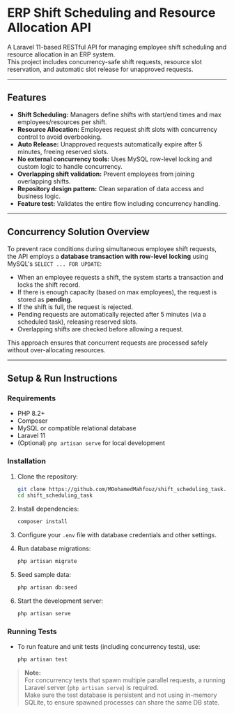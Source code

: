 # ERP Shift Scheduling and Resource Allocation API

A Laravel 11-based RESTful API for managing employee shift scheduling and resource allocation in an ERP system.  
This project includes concurrency-safe shift requests, resource slot reservation, and automatic slot release for unapproved requests.

---

## Features

- **Shift Scheduling:** Managers define shifts with start/end times and max employees/resources per shift.
- **Resource Allocation:** Employees request shift slots with concurrency control to avoid overbooking.
- **Auto Release:** Unapproved requests automatically expire after 5 minutes, freeing reserved slots.
- **No external concurrency tools:** Uses MySQL row-level locking and custom logic to handle concurrency.
- **Overlapping shift validation:** Prevent employees from joining overlapping shifts.
- **Repository design pattern:** Clean separation of data access and business logic.
- **Feature test:** Validates the entire flow including concurrency handling.

---

## Concurrency Solution Overview

To prevent race conditions during simultaneous employee shift requests, the API employs a **database transaction with row-level locking** using MySQL's `SELECT ... FOR UPDATE`:

- When an employee requests a shift, the system starts a transaction and locks the shift record.
- If there is enough capacity (based on max employees), the request is stored as **pending**.
- If the shift is full, the request is rejected.
- Pending requests are automatically rejected after 5 minutes (via a scheduled task), releasing reserved slots.
- Overlapping shifts are checked before allowing a request.

This approach ensures that concurrent requests are processed safely without over-allocating resources.

---

## Setup & Run Instructions

### Requirements

- PHP 8.2+
- Composer
- MySQL or compatible relational database
- Laravel 11
- (Optional) `php artisan serve` for local development

### Installation

1. Clone the repository:
    ```bash
    git clone https://github.com/MOohamedMahfouz/shift_scheduling_task.git
    cd shift_scheduling_task
    ```

2. Install dependencies:
    ```bash
    composer install
    ```

3. Configure your `.env` file with database credentials and other settings.

4. Run database migrations:
    ```bash
    php artisan migrate
    ```

5. Seed sample data:
    ```bash
    php artisan db:seed
    ```

6. Start the development server:
    ```bash
    php artisan serve
    ```

### Running Tests

- To run feature and unit tests (including concurrency tests), use:
    ```bash
    php artisan test
    ```

> **Note:**  
> For concurrency tests that spawn multiple parallel requests, a running Laravel server (`php artisan serve`) is required.  
> Make sure the test database is persistent and not using in-memory SQLite, to ensure spawned processes can share the same DB state.
